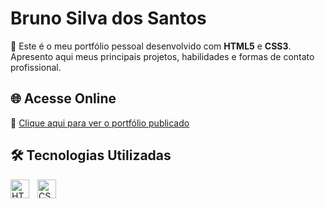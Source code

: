 # Bruno Silva dos Santos
🎯 Este é o meu portfólio pessoal desenvolvido com **HTML5** e **CSS3**.  
Apresento aqui meus principais projetos, habilidades e formas de contato profissional.
<br/>
## 🌐 Acesse Online

📎 [Clique aqui para ver o portfólio publicado](http://bruunossantos.github.io/Portfolio)


## 🛠️ Tecnologias Utilizadas

<img 
    align="left" 
    alt="HTML"
    title="HTML" 
    width="30px" 
    style="padding-right: 10px;" 
    src="https://cdn.jsdelivr.net/gh/devicons/devicon@latest/icons/html5/html5-original.svg" 
/>
<img 
    align="left" 
    alt="CSS" 
    title="CSS"
    width="30px" 
    style="padding-right: 10px;" 
    src="https://cdn.jsdelivr.net/gh/devicons/devicon@latest/icons/css3/css3-original.svg" 
/>
